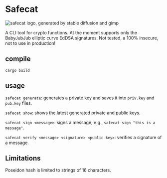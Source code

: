# Safecat
![safecat logo, generated by stable diffusion and gimp](https://neiman.co.il/images/safecat.png)

A CLI tool for crypto functions. At the moment supports only the BabyJubJub elliptic curve EdDSA signatures. Not tested, a 100% insecure, not to use in production!

## compile
`cargo build`

## usage
`safecat generate`: generates a private key and saves it into `priv.key` and `pub.key` files.

`safecat show`: shows the latest generated private and public keys.

`safecat sign <message>`: signs a message, e.g., `safecat sign "this is a message"`.

`safecat verify <message> <signature> <public key>`: verifies a signature of a message.

## Limitations
Poseidon hash is limited to strings of 16 characters.
